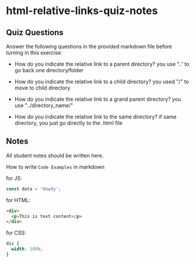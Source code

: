 # html-relative-links-quiz-notes

## Quiz Questions

Answer the following questions in the provided markdown file before turning in this exercise:

- How do you indicate the relative link to a parent directory?
  you use "..' to go back one directory/folder

- How do you indicate the relative link to a child directory?
  you used "/" to move to child directory

- How do you indicate the relative link to a grand parent directory?
  you use "../directory_name/"

- How do you indicate the relative link to the same directory?
  if same directory, you just go directly to the .html file

## Notes

All student notes should be written here.

How to write `Code Examples` in markdown

for JS:

```javascript
const data = 'Howdy';
```

for HTML:

```html
<div>
  <p>This is text content</p>
</div>
```

for CSS:

```css
div {
  width: 100%;
}
```
